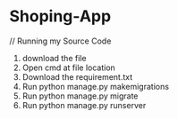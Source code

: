 # Shoping-App

// Running my Source Code
1. download the file
2. Open cmd at file location
3. Download the requirement.txt
4. Run python manage.py makemigrations
5. Run python manage.py migrate
6. Run python manage.py runserver

